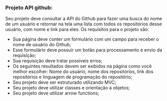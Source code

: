 ### Projeto API github: 

Seu projeto deve consultar a API do Github para fazer uma busca do nome de um usuário e retornar na tela uma lista com todos os repositórios desse usuário, com nome e link para eles. Os requisitos para o projeto são:

- Sua página deve conter um formulário com um campo para receber o nome de usuário do Github;
- Esse formulário deve possuir um botão para processamento e envio da requisição;
- Sua requisição deve tratar possíveis erros;
- Os seguintes resultados devem ser exibidos na página como você melhor escolher: Nome do usuário, nome dos repositórios, link dos repositórios e linguagem de programação do repositório;
- Seu projeto deve ser estruturado utilizando MVC;
- Seu projeto deve utilizar classes e orientação a objetos;
- Seu projeto deve utilizar arrow functions;